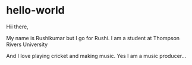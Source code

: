 # hello-world
Hii there, 

My name is Rushikumar but I go for Rushi. 
I am a student at Thompson Rivers University

And I love playing cricket and making music. Yes I am a music producer...
